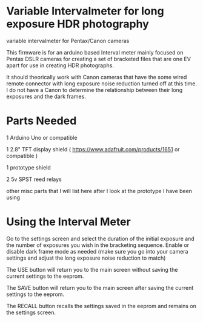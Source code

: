 # Variable Intervalmeter for long exposure HDR photography
variable intervalmeter for Pentax/Canon cameras

This firmware is for an arduino based Interval meter mainly focused on Pentax DSLR cameras for creating a set of
bracketed files that are one EV apart for use in creating HDR photographs.

It should theorically work with Canon cameras that have the some wired remote connector with long exposure noise
reduction turned off at this time.  I do not have a Canon to determine the relationship between their long exposures
and the dark frames.

# Parts Needed

1 Arduino Uno or compatible

1 2.8" TFT display shield ( https://www.adafruit.com/products/1651 or compatible )

1 prototype shield

2 5v SPST reed relays

other misc parts that I will list here after I look at the prototype I have been using



# Using the Interval Meter

Go to the settings screen and select the duration of the initial exposure and the number of exposures you wish
in the bracketing sequence.  Enable or disable dark frame mode as needed (make sure you go into your camera
settings and adjust the long exposure noise reduction to match)

The USE button will return you to the main screen without saving the current settings to the eeprom.

The SAVE button will return you to the main screen after saving the current settings to the eeprom.

The RECALL button recalls the settings saved in the eeprom and remains on the settings screen.
